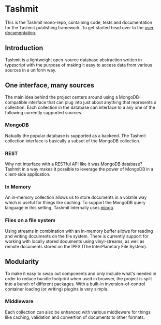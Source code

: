 # Tashmit

This is the Tashmit mono-repo, containing code, tests and documentation for
the Tashmit publishing framework. To get started head over to the
[user documentation](https://tashmit.gitbook.io/).

## Introduction

Tashmit is a lightweight open-source database abstraction written in
typescript with the purpose of making it easy to access data from various
sources in a uniform way.

## One interface, many sources

The main idea behind the project centers around using a MongoDB-compatible
interface that can plug into just about anything that represents a collection.
Each collection in the database can interface to a any one of the following
currently supported sources.

### MongoDB

Natually the popular database is supported as a backend. The Tashmit
collection interface is basically a subset of the MongoDB collection.

### REST

Why not interface with a RESTful API like it was MongoDB database? Tashmit
in a way makes it possible to leverage the power of MongoDB in a client-side
application.

### In Memory

An in-memory collection allows us to store documents in a volatile way which
is useful for things like caching. To support the MongoDB query language in
this setting, Tashmit internally uses [mingo](https://github.com/kofrasa/mingo).

### Files on a file system

Using streams in combination with an in-memory buffer allows for reading
and writing documents on the file system. There is currently support for
working with locally stored documents using vinyl-streams, as well as
remote documents stored on the IPFS (The InterPlanetary File System).

## Modularity

To make it easy to swap out components and only include what's needed in order
to reduce bundle footprint when used in browser, the project is split into
a bunch of different packages. With a built-in inversion-of-control container
loading (or writing) plugins is very simple.

### Middleware

Each collection can also be enhanced with various middleware for things like
caching, validation and convertion of documents to other formats.
